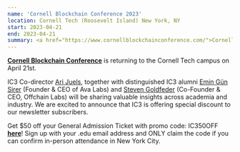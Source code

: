 ```yaml
---
name: 'Cornell Blockchain Conference 2023'
location: Cornell Tech (Roosevelt Island) New York, NY
start: 2023-04-21
end: 2023-04-21
summary: <a href="https://www.cornellblockchainconference.com/">Cornell Blockchain Conference</a> is returning to the Cornell Tech campus on April 21st. IC3 Co-director Ari Juels, together with distinguished IC3 alumni Emin Gün Sirer (Founder & CEO of Ava Labs) and Steven Goldfeder (Co-Founder & CEO, Offchain Labs) will be sharing valuable insights across academia and industry. We are excited to announce that IC3 is offering special discount to our newsletter subscribers. 
---
```


<strong><a href="https://www.cornellblockchainconference.com/">Cornell Blockchain Conference</a></strong> is returning to the Cornell Tech campus on April 21st. 

IC3 Co-director <a href="https://www.arijuels.com/">Ari Juels</a>, together with distinguished IC3 alumni <a href="https://www.avalabs.org/team">Emin Gün Sirer</a> (Founder & CEO of Ava Labs) and <a href="http://stevengoldfeder.com/">Steven Goldfeder</a> (Co-Founder & CEO, Offchain Labs) will be sharing valuable insights across academia and industry. We are excited to announce that IC3 is offering special discount to our newsletter subscribers. 

Get $50 off your General Admission Ticket with promo code: IC350OFF <strong><a href="https://www.eventbrite.com/e/cornell-blockchain-conference-2023-tickets-562689227627">here</a></strong>! Sign up with your .edu email address and ONLY claim the code if you can confirm in-person attendance in New York City.
